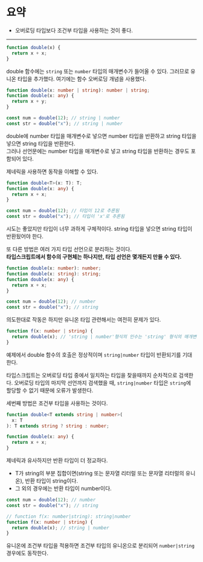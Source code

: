 # 요약

- 오버로딩 타입보다 조건부 타입을 사용하는 것이 좋다.

---

```javascript
function double(x) {
  return x + x;
}
```

double 함수에는 `string` 또는 `number` 타입의 매개변수가 들어올 수 있다.
그러므로 유니온 타입을 추가했다. 여기에는 함수 오버로딩 개념을 사용했다.

```typescript
function double(x: number | string): number | string;
function double(x: any) {
  return x + y;
}

const num = double(12); // string | number
const str = double("x"); // string | number
```

double에 number 타입을 매개변수로 넣으면 number 타입을 반환하고 string 타입을 넣으면 string 타입을 반환한다.<br>
그러나 선언문에는 number 타입을 매개변수로 넣고 string 타입을 반환하는 경우도 포함되어 있다.

제네릭을 사용하면 동작을 이해할 수 있다.

```typescript
function double<T>(x: T): T;
function double(x: any) {
  return x + x;
}

const num = double(12); // 타입이 12로 추론됨
const str = double("x"); // 타입이 'x'로 추론됨
```

시도는 좋았지만 타입이 너무 과하게 구체적이다. string 타입을 넣으면 string 타입이 반환됬어야 한다.

또 다른 방법은 여러 가지 타입 선언으로 분리하는 것이다.<br>
**타입스크립트에서 함수의 구현체는 하나지만, 타입 선언은 몇개든지 만들 수 있다.**

```typescript
function double(x: number): number;
function double(x: string): string;
function double(x: any) {
  return x + x;
}

const num = double(12); // number
const str = double("x"); // string
```

의도한대로 작동은 하지만 유니온 타입 관련해서는 여전히 문제가 있다.

```typescript
function f(x: number | string) {
  return double(x); // 'string | number'형식의 인수는 'string' 형식의 매개변수에 할당될 수 없습니다.
}
```

예제에서 double 함수의 호출은 정상적이며 `string|number` 타입이 반환되기를 기대한다.

타입스크립트는 오버로딩 타입 중에서 일치하는 타입을 찾을때까지 순차적으로 검색한다. 오버로딩 타입의 마지막 선언까지 검색했을 때, `string|number` 타입은 `string`에 할당할 수 없기 때문에 오류가 발생한다.

세번째 방법은 조건부 타입을 사용하는 것이다.

```typescript
function double<T extends string | number>(
  x: T
): T extends string ? string : number;

function double(x: any) {
  return x + x;
}
```

제네릭과 유사하지만 반환 타입이 더 정교하다.

- T가 string의 부분 집합이면(string 또는 문자열 리터럴 또는 문자열 리터럴의 유니온), 반환 타입이 string이다.
- 그 외의 경우에는 반환 타입이 number이다.

```typescript
const num = double(12); // number
const str = double("x"); // string

// function f(x: number|string): string|number
function f(x: number | string) {
  return double(x); // string | number
}
```

유니온에 조건부 타입을 적용하면 조건부 타입의 유니온으로 분리되어 `number|string` 경우에도 동작한다.
